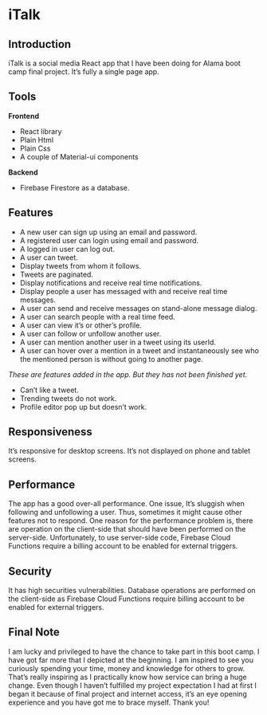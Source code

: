 # iTalk

## Introduction
iTalk is a social media React app that I have been doing for Alama boot camp final project. It’s fully a single page app. 
## Tools 
 __Frontend__
* React library
* Plain Html
* Plain Css
* A couple of Material-ui components 

 __Backend__
* Firebase Firestore as a database. 

## Features
*	A new user can sign up using an email and password. 
*	A registered user can login using email and password.
*	A logged in user can log out.
*	A user can tweet. 
*	Display tweets from whom it follows.
*	Tweets are paginated. 
*	Display notifications and receive real time notifications.
*	Display people a user has messaged with and receive real time messages.  
*	A user can send and receive messages on stand-alone message dialog. 
*	A user can search people with a real time feed. 
*	A user can view it’s or other’s profile. 
*	A user can follow or unfollow another user. 
*	A user can mention another user in a tweet using its userId. 
*	A user can hover over a mention in a tweet and instantaneously see who the mentioned person is without going to another page.   

_These are features added in the app. But they has not been finished yet._
*	Can’t like a tweet. 
*	Trending tweets do not work. 
*	Profile editor pop up but doesn’t work.

## Responsiveness
It’s responsive for desktop screens. It’s not displayed on phone and tablet screens.  

## Performance 
 The app has a good over-all performance. One issue, It’s sluggish when following and unfollowing a user. Thus, sometimes it might cause other features not to respond. One reason for the performance problem is, there are operation on the client-side that should have been performed on the server-side. Unfortunately, to use server-side code, Firebase Cloud Functions require a billing account to be enabled for external triggers.

## Security 
It has high securities vulnerabilities. Database operations are performed on the client-side as Firebase Cloud Functions require billing account to be enabled for external triggers.  

## Final Note
I am lucky and privileged to have the chance to take part in this boot camp. I have got far more that I depicted at the beginning. I am inspired to see you curiously spending your time, money and knowledge for others to grow. That’s really inspiring as I practically know how service can bring a huge change. Even though I haven’t fulfilled my project expectation I had at first I began it because of final project and internet access, it’s an eye opening experience and you have got me to brace myself. Thank you!  